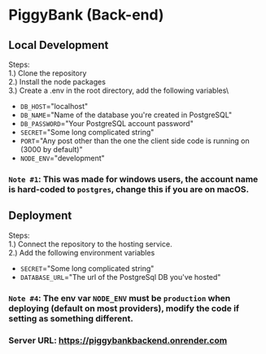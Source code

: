 # PiggyBank (Back-end)

## Local Development
Steps:\
1.) Clone the repository\
2.) Install the node packages\
3.) Create a .env in the root directory, add the following variables\
- `DB_HOST`="localhost"
- `DB_NAME`="Name of the database you're created in PostgreSQL"
- `DB_PASSWORD`="Your PostgreSQL account password"
- `SECRET`="Some long complicated string"
- `PORT`="Any post other than the one the client side code is running on (3000 by default)"
- `NODE_ENV`="development"

 ### `Note #1`: This was made for windows users, the account name is hard-coded to `postgres`, change this if you are on macOS.

## Deployment
Steps:\
1.) Connect the repository to the hosting service. \
2.) Add the following environment variables
- `SECRET`="Some long complicated string"
- `DATABASE_URL`="The url of the PostgreSql DB you've hosted"

### `Note #4`: The env var `NODE_ENV` must be `production` when deploying (default on most providers), modify the code if setting as something different.

### Server URL: https://piggybankbackend.onrender.com


